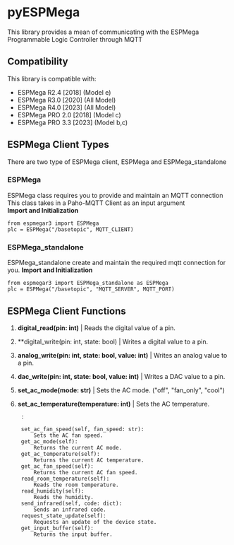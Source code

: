 # pyESPMega
This library provides a mean of communicating with the ESPMega Programmable Logic Controller through MQTT<br/>

## **Compatibility**
This library is compatible with:<br/>
- ESPMega R2.4 [2018] (Model e)
- ESPMega R3.0 [2020] (All Model)
- ESPMega R4.0 [2023] (All Model)
- ESPMega PRO 2.0 [2018] (Model c)
- ESPMega PRO 3.3 [2023] (Model b,c)

## **ESPMega Client Types**
There are two type of ESPMega client, ESPMega and ESPMega_standalone<br/>
### ESPMega
ESPMega class requires you to provide and maintain an MQTT connection
This class takes in a Paho-MQTT Client as an input argument<br/>
**Import and Initialization**
```
from espmegar3 import ESPMega
plc = ESPMega("/basetopic", MQTT_CLIENT)
```
### ESPMega_standalone
ESPMega_standalone create and maintain the required mqtt connection for you.
**Import and Initialization**
```
from espmegar3 import ESPMega_standalone as ESPMega
plc = ESPMega("/basetopic", "MQTT_SERVER", MQTT_PORT)
```
## **ESPMega Client Functions**
1. **digital_read(pin: int)** | Reads the digital value of a pin.
2. **digital_write(pin: int, state: bool) | Writes a digital value to a pin.
3. **analog_write(pin: int, state: bool, value: int)** | Writes an analog value to a pin.
4. **dac_write(pin: int, state: bool, value: int)** | Writes a DAC value to a pin.
5. **set_ac_mode(mode: str)** | Sets the AC mode. ("off", "fan_only", "cool")
6. **set_ac_temperature(temperature: int)** | Sets the AC temperature.
        
            
        :
            
        set_ac_fan_speed(self, fan_speed: str):
            Sets the AC fan speed.
        get_ac_mode(self):
            Returns the current AC mode.
        get_ac_temperature(self):
            Returns the current AC temperature.
        get_ac_fan_speed(self):
            Returns the current AC fan speed.
        read_room_temperature(self):
            Reads the room temperature.
        read_humidity(self):
            Reads the humidity.
        send_infrared(self, code: dict):
            Sends an infrared code.
        request_state_update(self):
            Requests an update of the device state.
        get_input_buffer(self):
            Returns the input buffer.
